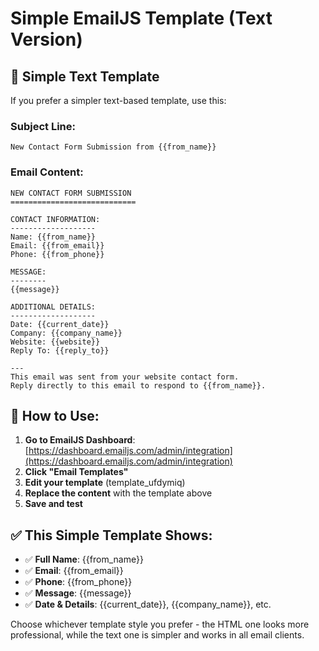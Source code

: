 # Simple EmailJS Template (Text Version)

## 📧 Simple Text Template

If you prefer a simpler text-based template, use this:

### **Subject Line:**
```
New Contact Form Submission from {{from_name}}
```

### **Email Content:**
```
NEW CONTACT FORM SUBMISSION
============================

CONTACT INFORMATION:
-------------------
Name: {{from_name}}
Email: {{from_email}}
Phone: {{from_phone}}

MESSAGE:
--------
{{message}}

ADDITIONAL DETAILS:
-------------------
Date: {{current_date}}
Company: {{company_name}}
Website: {{website}}
Reply To: {{reply_to}}

---
This email was sent from your website contact form.
Reply directly to this email to respond to {{from_name}}.
```

## 🔧 How to Use:

1. **Go to EmailJS Dashboard**: [https://dashboard.emailjs.com/admin/integration](https://dashboard.emailjs.com/admin/integration)
2. **Click "Email Templates"**
3. **Edit your template** (template_ufdymiq)
4. **Replace the content** with the template above
5. **Save and test**

## ✅ This Simple Template Shows:

- ✅ **Full Name**: {{from_name}}
- ✅ **Email**: {{from_email}}  
- ✅ **Phone**: {{from_phone}}
- ✅ **Message**: {{message}}
- ✅ **Date & Details**: {{current_date}}, {{company_name}}, etc.

Choose whichever template style you prefer - the HTML one looks more professional, while the text one is simpler and works in all email clients.





















